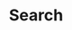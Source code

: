 ---
title: "Search" # in any language you want
layout: "search" # is necessary
description: "Tìm kiếm bài viết"
summary: "search"
placeholder: "Tìm kiếm bài viết"
---